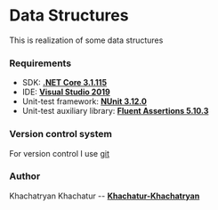 # Data Structures
This is realization of some data structures

### Requirements
* SDK: **[.NET Core 3.1.115](https://dotnet.microsoft.com/download/dotnet/thank-you/sdk-3.1.115-windows-x64-installer)**
* IDE: **[Visual Studio 2019](https://visualstudio.microsoft.com/)**
* Unit-test framework: **[NUnit 3.12.0](https://nunit.org/)**
* Unit-test auxiliary library: **[Fluent Assertions 5.10.3](https://fluentassertions.com)**

### Version control system
For version control I use [git](https://git-scm.com/)

### Author
Khachatryan Khachatur -- **[Khachatur-Khachatryan](https://github.com/Khachatur-Khachatryan)**

